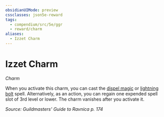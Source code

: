 ```yaml
---
obsidianUIMode: preview
cssclasses: json5e-reward
tags:
  - compendium/src/5e/ggr
  - reward/charm
aliases:
  - Izzet Charm
---
```

# Izzet Charm
*Charm*  

When you activate this charm, you can cast the [dispel magic](2-Mechanics/CLI/spells/dispel-magic.md) or [lightning bolt](2-Mechanics/CLI/spells/lightning-bolt.md) spell. Alternatively, as an action, you can regain one expended spell slot of 3rd level or lower. The charm vanishes after you activate it.

*Source: Guildmasters' Guide to Ravnica p. 174*